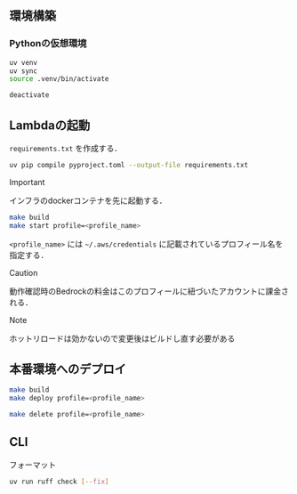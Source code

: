 ## 環境構築

### Pythonの仮想環境

```sh
uv venv
uv sync
source .venv/bin/activate

deactivate
```

## Lambdaの起動

`requirements.txt` を作成する．

```sh
uv pip compile pyproject.toml --output-file requirements.txt
```

> [!IMPORTANT]
> インフラのdockerコンテナを先に起動する．

```sh
make build
make start profile=<profile_name>
```

`<profile_name>` には `~/.aws/credentials` に記載されているプロフィール名を指定する．

> [!CAUTION]
> 動作確認時のBedrockの料金はこのプロフィールに紐づいたアカウントに課金される．

> [!NOTE]
> ホットリロードは効かないので変更後はビルドし直す必要がある

## 本番環境へのデプロイ

```sh
make build
make deploy profile=<profile_name>

make delete profile=<profile_name>
```

## CLI

フォーマット
```sh
uv run ruff check [--fix]
```
